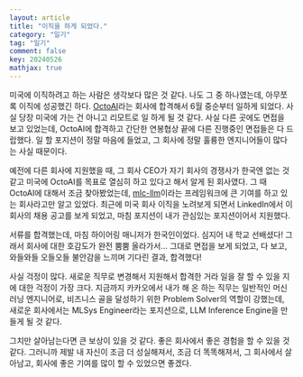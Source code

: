 ```yaml
---
layout: article
title: "이직을 하게 되었다."
category: "일기"
tag: "일기"
comment: false
key: 20240526
mathjax: true
---
```


미국에 이직하려고 하는 사람은 생각보다 많은 것 같다. 나도 그 중 하나였는데, 아무쪼록 이직에 성공했긴 하다. [OctoAI](https://octo.ai/)라는 회사에 합격해서 6월 중순부터 일하게 되었다. 사실 당장 미국에 가는 건 아니고 리모트로 일 하게 될 것 같다. 사실 다른 곳에도 면접을 보고 있었는데, OctoAI에 합격하고 간단한 연봉협상 끝에 다른 진행중인 면접들은 다 드랍했다. 일 할 포지션이 정말 마음에 들었고, 그 회사에 정말 훌륭한 엔지니어들이 많다는 사실 때문이다.

예전에 다른 회사에 지원했을 때, 그 회사 CEO가 자기 회사의 경쟁사가 한국엔 없는 것 같고 미국에 OctoAI를 목표로 열심히 하고 있다고 해서 알게 된 회사였다.  그 때 OctoAI에 대해서 조금 찾아봤었는데, [mlc-llm](https://github.com/mlc-ai/mlc-llm)이라는 프레임워크에 큰 기여를 하고 있는 회사라고만 알고 있었다. 최근에 미국 회사 이직을 노려보게 되면서 LinkedIn에서 이 회사의 채용 공고를 보게 되었고, 마침 포지션이 내가 관심있는 포지션이어서 지원했다.

서류를 합격했는데, 마침 하이어링 매니저가 한국인이었다. 심지어 내 학교 선배셨다! 그래서 회사에 대한 호감도가 완전 뿜뿜 올라가서... 그대로 면접을 보게 되었고, 다 보고, 와들와들 오들오들 불안감을 느끼며 기다린 결과, 합격했다!

사실 걱정이 많다. 새로운 직무로 변경해서 지원해서 합격한 거라 일을 잘 할 수 있을 지에 대한 걱정이 가장 크다. 지금까지 카카오에서 내가 해 온 하는 직무는 일반적인 머신러닝 엔지니어로, 비즈니스 골을 달성하기 위한 Problem Solver의 역할이 강했는데, 새로운 회사에서는 MLSys Engineer라는 포지션으로, LLM Inference Engine을 만들게 될 것 같다.

그치만 살아남는다면 큰 보상이 있을 것 같다. 좋은 회사에서 좋은 경험을 할 수 있을 것 같다. 
그러니까 제발 내 자신이 조금 더 성실해져서, 조금 더 똑똑해져서, 그 회사에서 살아남고, 회사에 좋은 기여를 많이 할 수 있었으면 좋겠다.
